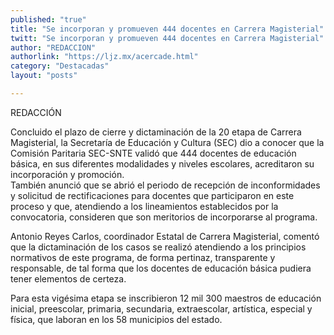 ```yaml
---
published: "true"
title: "Se incorporan y promueven 444 docentes en Carrera Magisterial"
twitt: "Se incorporan y promueven 444 docentes en Carrera Magisterial"
author: "REDACCION"
authorlink: "https://ljz.mx/acercade.html"
category: "Destacadas"
layout: "posts"

---
```



  REDACCIÓN




Concluido el plazo de cierre y dictaminación de la 20 etapa de Carrera Magisterial, la Secretaría de Educación y Cultura (SEC) dio a conocer que la Comisión Paritaria SEC-SNTE validó que 444 docentes de educación básica, en sus diferentes modalidades y niveles escolares, acreditaron su incorporación y promoción.  
  También anunció que se abrió el periodo de recepción de inconformidades y solicitud de rectificaciones para docentes que participaron en este proceso y que, atendiendo a los lineamientos establecidos por la convocatoria, consideren que son meritorios de incorporarse al programa.



  Antonio Reyes Carlos, coordinador Estatal de Carrera Magisterial, comentó que la dictaminación de los casos se realizó atendiendo a los principios normativos de este programa, de forma pertinaz, transparente y responsable, de tal forma que los docentes de educación básica pudiera tener elementos de certeza.



  Para esta vigésima etapa se inscribieron 12 mil 300 maestros de educación inicial, preescolar, primaria, secundaria, extraescolar, artística, especial y física, que laboran en los 58 municipios del estado.

